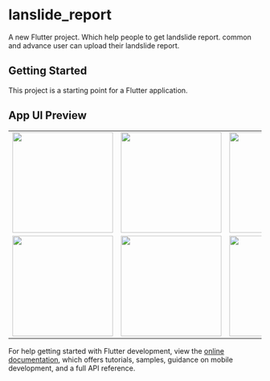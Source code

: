 # lanslide_report

A new Flutter project. Which help people to get landslide report. common and advance user can upload their landslide report.

## Getting Started

This project is a starting point for a Flutter application. 

## App UI Preview

<table>
  <tr>
    <td><img src="https://github.com/user-attachments/assets/330df5cf-3f6a-42bc-8dc9-d9731a1364f0" width="200"/></td>
    <td><img src="https://github.com/user-attachments/assets/ba1d36fd-fe8f-4e54-ac2d-867dcf2207f9" width="200"/></td>
    <td><img src="https://github.com/user-attachments/assets/cdbff046-e770-41de-86f0-187974fe1bc5" width="200"/></td>
  </tr>
  <tr>
    <td><img src="https://github.com/user-attachments/assets/a44abb7b-8051-4950-ac32-c8968fe2910d" width="200"/></td>
    <td><img src="https://github.com/user-attachments/assets/d931f19d-3c87-4f5a-a5e8-ebd377af6644" width="200"/></td>
    <td><img src="https://github.com/user-attachments/assets/d0e448ad-b7e0-4fe0-a133-43d81f33be3b" width="200"/></td>
  </tr>
</table>




For help getting started with Flutter development, view the
[online documentation](https://docs.flutter.dev/), which offers tutorials,
samples, guidance on mobile development, and a full API reference.

